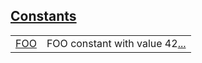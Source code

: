 
[Constants](./hello_world-constants.md)
 ---
| | |
|:---|:---|
| [FOO](./hello_world-FOO.md) | FOO constant with value 42[...](./hello_world-FOO.md) |
